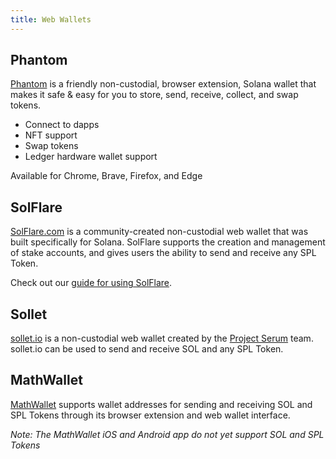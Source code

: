 ```yaml
---
title: Web Wallets
---
```


## Phantom

[Phantom](https://phantom.app/download) is a friendly non-custodial, browser
extension, Solana wallet that makes it safe & easy for you to store, send,
receive, collect, and swap tokens.

- Connect to dapps
- NFT support
- Swap tokens
- Ledger hardware wallet support

Available for Chrome, Brave, Firefox, and Edge

## SolFlare

[SolFlare.com](https://solflare.com/) is a community-created non-custodial
web wallet that was built specifically for Solana. SolFlare supports the creation
and management of stake accounts, and gives users the ability to send and receive
any SPL Token.

Check out our [guide for using SolFlare](solflare.md).

## Sollet

[sollet.io](https://www.sollet.io/) is a non-custodial web wallet created by the
[Project Serum](https://projectserum.com/) team. sollet.io can be used to send
and receive SOL and any SPL Token.

## MathWallet

[MathWallet](https://mathwallet.org/) supports wallet
addresses for sending and receiving SOL and SPL Tokens through its
browser extension and web wallet interface.

_Note: The MathWallet iOS and Android app do not yet support SOL and SPL Tokens_
